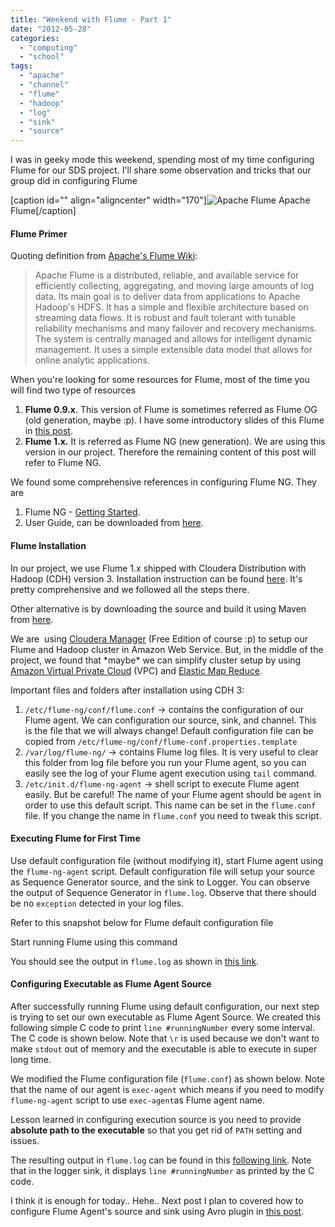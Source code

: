 ```yaml
---
title: "Weekend with Flume - Part 1"
date: "2012-05-28"
categories: 
  - "computing"
  - "school"
tags: 
  - "apache"
  - "channel"
  - "flume"
  - "hadoop"
  - "log"
  - "sink"
  - "source"
---
```


I was in geeky mode this weekend, spending most of my time configuring Flume for our SDS project. I'll share some observation and tricks that our group did in configuring Flume

\[caption id="" align="aligncenter" width="170"\]![Apache Flume](images/flume-logo.jpeg "Apache Flume") Apache Flume\[/caption\]

#### Flume Primer

Quoting definition from [Apache's Flume Wiki](https://cwiki.apache.org/confluence/display/FLUME/Home):

> Apache Flume is a distributed, reliable, and available service for efficiently collecting, aggregating, and moving large amounts of log data. Its main goal is to deliver data from applications to Apache Hadoop's HDFS. It has a simple and flexible architecture based on streaming data flows. It is robust and fault tolerant with tunable reliability mechanisms and many failover and recovery mechanisms. The system is centrally managed and allows for intelligent dynamic management. It uses a simple extensible data model that allows for online analytic applications.

When you're looking for some resources for Flume, most of the time you will find two type of resources

1. **Flume 0.9.x**. This version of Flume is sometimes referred as Flume OG (old generation, maybe :p). I have some introductory slides of this Flume in [this post](http://www.otnira.com/2012/03/20/apache-flume/).
2. **Flume 1.x.** It is referred as Flume NG (new generation). We are using this version in our project. Therefore the remaining content of this post will refer to Flume NG.

We found some comprehensive references in configuring Flume NG. They are

1. Flume NG - [Getting Started](https://cwiki.apache.org/confluence/display/FLUME/Getting+Started).
2. User Guide, can be downloaded from [here](https://cwiki.apache.org/confluence/display/FLUME/Flume+1.x+Documentation).

#### Flume Installation

In our project, we use Flume 1.x shipped with Cloudera Distribution with Hadoop (CDH) version 3. Installation instruction can be found [here](https://ccp.cloudera.com/display/CDHDOC/Flume+1.x+Installation). It's pretty comprehensive and we followed all the steps there.

Other alternative is by downloading the source and build it using Maven from [here](https://www.apache.org/dyn/closer.cgi/incubator/flume/flume-1.1.0-incubating/).

We are  using [Cloudera Manager](https://ccp.cloudera.com/display/SUPPORT/Downloads) (Free Edition of course :p) to setup our Flume and Hadoop cluster in Amazon Web Service. But, in the middle of the project, we found that \*maybe\* we can simplify cluster setup by using [Amazon Virtual Private Cloud](http://aws.amazon.com/vpc/) (VPC) and [Elastic Map Reduce](http://aws.amazon.com/elasticmapreduce/).

Important files and folders after installation using CDH 3:

1. `/etc/flume-ng/conf/flume.conf` -> contains the configuration of our Flume agent. We can configuration our source, sink, and channel. This is the file that we will always change! Default configuration file can be copied from `/etc/flume-ng/conf/flume-conf.properties.template`
2. `/var/log/flume-ng/` -> contains Flume log files. It is very useful to clear this folder from log file before you run your Flume agent, so you can easily see the log of your Flume agent execution using `tail` command.
3. `/etc/init.d/flume-ng-agent` -> shell script to execute Flume agent easily. But be careful! The name of your Flume agent should be `agent` in order to use this default script. This name can be set in the `flume.conf` file. If you change the name in `flume.conf` you need to tweak this script.

#### Executing Flume for First Time

Use default configuration file (without modifying it), start Flume agent using the `flume-ng-agent` script. Default configuration file will setup your source as Sequence Generator source, and the sink to Logger. You can observe the output of Sequence Generator in `flume.log`. Observe that there should be no `exception` detected in your log files.

Refer to this snapshot below for Flume default configuration file

<script type="text/javascript" src="http://pastebin.com/embed_js.php?i=hbbKsuE2"></script>

Start running Flume using this command

<script type="text/javascript" src="http://pastebin.com/embed_js.php?i=4i8nBQyq"></script>

You should see the output in `flume.log` as shown in [this link](http://pastebin.com/AqC8hYWa).

#### Configuring Executable as Flume Agent Source

After successfully running Flume using default configuration, our next step is trying to set our own executable as Flume Agent Source. We created this following simple C code to print `line #runningNumber` every some interval. The C code is shown below. Note that `\r` is used because we don't want to make `stdout` out of memory and the executable is able to execute in super long time.

<script type="text/javascript" src="http://pastebin.com/embed_js.php?i=MdhaqCxf"></script>

We modified the Flume configuration file (`flume.conf`) as shown below. Note that the name of our agent is `exec-agent` which means if you need to modify `flume-ng-agent` script to use `exec-agent`as Flume agent name.

<script type="text/javascript" src="http://pastebin.com/embed_js.php?i=9uEEi1Mg"></script>

Lesson learned in configuring execution source is you need to provide **absolute path to the executable** so that you get rid of `PATH` setting and issues.

The resulting output in `flume.log` can be found in this [following link](http://pastebin.com/RjYNnDS3). Note that in the logger sink, it displays `line #runningNumber` as printed by the C code.

I think it is enough for today.. Hehe.. Next post I plan to covered how to configure Flume Agent's source and sink using Avro plugin in [this post](http://www.otnira.com/2012/05/30/weekend-with-flume-part-2/ "Weekend with Flume – Part 2").
